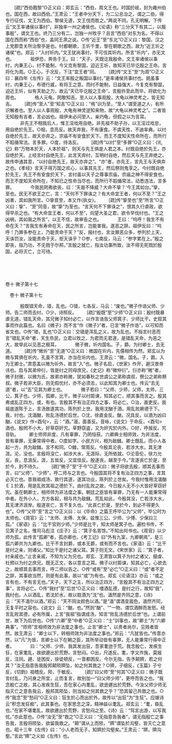 <!-- { "loadSidebar": true } -->
　　[疏]“西伯戡黎”○正义曰：郑玄云：“西伯，周文王也。时国於岐，封为雍州伯也。国在西，故曰西伯。”王肃云：“王者中分天下，为二公总治之，谓之二伯，得专行征伐，文王为西伯。黎侯无道，文王伐而胜之。”两说不同，孔无明解。下传云“文王率诸侯以事纣”，非独率一州之诸侯也。《论语》称“三分天下有其二，以服事殷”，谓文王也。终乃三分有二，岂独一州牧乎？且言“西伯”对东为名，不得以国在西而称“西伯”也，盖同王肃之说。○传“近王”至“东北”○正义曰：黎国，汉之上党郡壶关所治黎亭是也。纣都朝歌，王圻千里，黎在朝歌之西，故为“近王圻之诸侯”也。郑云：“入纣圻内。”文王犹尚事纣，不可伐其圻内。所言“圻内”，亦无文也。
　
　　祖伊恐，奔告于王。曰：“天子，天既讫我殷命，文王率诸侯以事纣，内秉王心，纣不能制，今又克有黎国，迫近王圻，故知天已毕讫殷之王命。言将化为周。○王心，于况反，下注“宜王者”同。 
　　[疏]传“文王”至“为周”○正义曰：襄四年《左传》云：“文王率殷之叛国以事纣。”是率诸侯共事纣也。貌虽事纣，内秉王心，布德行威，有将王之意。而纣不能制，日益强大，今复克有黎国，迫近王圻，似有天助之力，故云“天已毕讫殷之王命”，言殷祚至此而毕，将欲化为周也。
　
　　格人元龟，罔敢知吉。至人以人事观殷，大龟以神灵考之，皆无知吉。 
　　[疏]传“至人”至“知吉”○正义曰：“格”训为至，“至人”谓至道之人，有所识解者也。至人以人事观殷，大龟有神灵逆知来物，故“大龟以神灵考之”。二者皆无知殷有吉者，言必凶也。祖伊未必问至人，亲灼龟，但假之以为言耳。
　
　　非先王不相我后人，惟王淫戏用自绝。非先祖不助子孙，以王淫过戏怠，用自绝於先王。○相，息亮反。故天弃我，不有康食。不虞天性，不迪率典。以纣自绝於先王，故天亦弃之，宗庙不有安食於天下。而王不度知天性命所在，而所行不蹈循常法。言多罪。○度，待洛反。 
　　[疏]传“以纣”至“多罪”○正义曰：《礼记》称“万物本於天，人本於祖”，则天与先王俱是人君之本。纣既自绝於先王，亦自绝於天。上经言纣自绝先王，此言天弃纣，互明纣自绝，然后天与先王弃绝之。故传申通其意，“以纣自绝先王，故天亦弃之”。“亦”者，亦先王，言先王与天俱弃之也。《孝经》言天子得万国之欢心，以事其先王，然后祭则鬼享之。今纣既自绝於先王，先王不有安食於天下，言纣虽以天子之尊事宗庙，宗庙之神不得安食也。而王不度知天命所在，不知已之性命当尽也，而所行不蹈循常法，动悉违法，言多罪。
　
　　今我民罔弗欲丧，曰：‘天曷不降威？大命不挚？’今王其如台。”挚，至也。民无不欲王之亡，言：“天何不下罪诛之？有大命宜王者，何以不至？”王之凶害，其如我所言。○挚音至，本又作{执女}。 
　　[疏]传“挚至也”至“所言”○正义曰：挚”、“至”同音，故“挚”为至也。“言天何不下罪诛之”，恨其久行虐政，欲得早杀之也。“有大命宜王者，何以不至”，向望大圣之君，欲令早伐纣也。“王之凶祸，其如我之所言”，以王不信，故审告之也。
　
　　王曰：“呜呼！我生不有命在天？”言我生有寿命在天，民之所言，岂能害我。遂恶之辞。祖伊反曰：“呜呼！乃罪多参在上，乃能责命于天？”反，报纣也，言汝罪恶众多，参列於上天，天诛罚汝，汝能责命于天，拒天诛乎？○参，七南反，马云：“参字累在上。”殷之即丧，指乃功，不无戮于尔邦。”言殷之就亡，指汝功事所致，汝不得无死戮於殷国，必将灭亡，立可待。 

　
  



 
　 




卷十 微子第十七 

　卷十 微子第十七 　 


　
　　殷既错天命，错，乱也。○错，七各反，马云：“废也。”微子作诰父师、少师。告二师而去纣。○少，诗照反。 
　　[疏]“殷既”至“少师”○正义曰：殷纣既暴虐无道，错乱天命，其兄微子知纣必亡，以作言诰告父师箕子、少师比干。史叙其事而作此篇也。名曰《微子》而不言“作《微子》”者，已言“微子作诰”，以可知而省文也。○传“错，乱也”○正义曰：交错是浑乱之义，故为乱也。不指言纣恶而言“错乱天命”者，天生烝民，立君以牧之，为君而无君道，是错乱天命，为恶之大，故举此以见恶之极耳。
　
　　微子微，圻内国名。子，爵。为纣卿士，去无道。 
　　[疏]传“微圻”至“无道”○正义曰：微国在圻内，先儒相传为然。郑玄以为微与箕俱在圻内，孔虽不言箕，亦当在圻内也。王肃云：“微，国名。子，爵。入为王卿士。”肃意盖以微为圻外，故言“入”也。微子名启，《世家》作开，避汉景帝讳也。启与其弟仲衍，皆是纣之同母庶兄，《史记》称“微仲衍”。衍亦称“微”者，微子封微，以微为氏，故弟亦称微，犹如春秋之世虞公之弟称虞叔，祭公之弟称祭叔。微子若非大臣，则无假忧纣，亦不必须去，以此知其为卿士也。传云“去无道”者，以“去”见其为卿士也。
　
　　微子若曰：“父师、少师，父师，太师，三公，箕子也。少师，孤卿，比干。微子以纣距谏，知其必亡，顺其事而言之。殷其弗或乱正四方。或，有也。言殷其不有治正四方之事，将必亡。○治，直吏反。我祖底遂陈于上，言汤致遂其功，陈列於上世。我用沈酗于酒，用乱败厥德于下。我，纣也。沈湎酗，败乱汤德於后世。○沈，徐直金反。酗，况具反，以酒为凶曰酗，《说文》作<酉句>，云：“酒。”湎，面善反。音咏，《说文》于命反，<酉句>酒也。殷罔不小大，好草窃奸宄。草野窃盗，又为奸宄於内外。○好，呼报反。宄音轨。 
　　卿士师师非度，凡有辜罪，乃罔恒获。六卿典士相师效，为非法度，皆有辜罪，无秉常得中者。○度如字。小民方兴，相为敌雠。卿士既乱，而小人各起一方，共为敌雠。言不和同。○雠，常周反。今殷其沦丧，若涉大水，其无津涯。沦，没也。言殷将没亡，如涉大水，无涯际，无所依就。○沦音伦，徐力允反。丧，息浪反。涯，五皆反，又宜佳反。殷遂丧，越至于今。”言遂丧亡於是，至於今，到不待久。 
　　[疏]“微子”至“于今”○正义曰：微子将欲去殷，顺其去事而言，曰“父师”、“少师”，呼二师与之言也。今殷国其将不复有治正四方之事，言其必灭亡也。昔我祖成汤，致行其道，遂其功业，陈列於上世矣。今我纣惟用沈湎酗Ｅ１於酒，用是乱败其祖之德於下。由纣乱败之故，今日殷人无不小大皆好草窃奸宄。虽在朝卿士，相师师为非法度之事。朝廷之臣皆有辜罪，乃无有一人能秉常得中者。在外小人，方方各起，相与共为敌雠。荒乱如此，今殷其没，亡若涉大水，其无津济涯岸。殷遂丧亡，言不复久也。“此丧亡於是，至於今，到必不得更久也”。○传“父师”至“言之”○正义曰：以《毕命》之篇王呼毕公为“父师”，毕公时为太师也。《周官》云：“太师、太傅、太保，兹惟三公。少师、少傅、少保曰三孤。”《家语》云：“比干官则少师。”少师是比干，知太师是箕子也。遍检书传，不见箕子之名，惟司马彪注《庄子》云：“箕子名胥馀。”不知出何书也。《周官》以少师为孤，此传言“孤卿”者，孤亦卿也，《考工记》曰“外有九室，九卿朝焉”，是三孤六卿共为九卿也。比干不言封爵，或本无爵，或有而不言也。《家语》云：“比干是纣之亲，则诸父。”知比干是纣之诸父耳。箕子则无文。《宋世家》云：“箕子者，纣亲戚也。”止言亲戚，不知为父为兄也。郑玄、王肃皆以箕子为纣之诸父，服虔、杜预以为纣之庶兄，既无正文，各以意言之耳。微子以纣距谏，知其必亡，心欲去之，故顺其去事而言，呼二师以告之。○传“或有”至“必亡”○正义曰：“或”者不定之辞，其事欲当然，则是有此事，故以“或”为有也。郑玄《论语注》亦云：“或之言有也，不有言无也。”天子，天下之主，所以治正四方，“言殷其不有治正四方之事”，言将必亡。○传“我纣”至“后世”○正义曰：嗜酒乱德，是纣之行，故知“我”，我纣也。人以酒乱，若沈於水，故以耽酒为“沈”也。湎然是齐同之意，《诗》云：“天不湎尔以酒。”郑云：“天不同汝颜色以酒。”是“湎”谓酒变面色，湎然齐同，无复平时之容也。《说文》云：“酗，也。”然则“酗”、“”一物，谓饮酒醉而发怒。经言乱败其德，必有所属，上言“我祖”指谓成汤，知言“败乱汤德於后世”也。上谓前世，故下为后世也。○传“六卿”至“中者”○正义曰：“士”训事也，故“卿士”为“六卿典事”。“师师”言相师效为非法度之事也。止言“卿士”，以贵者尚尔，见贱者皆然。故王肃云：“卿士以下，转相师效为非法度之事也。”郑云：“凡犹皆也。”传意亦然，以“凡”为皆，言卿士以下在朝之臣，其所举动皆有辜罪，无人能秉常行得中正者。
　
　　曰：“父师、少师，我其发出狂，吾家耄逊于荒。我念殷亡，发疾生狂，在家耄乱，故欲遯出於荒野。言愁闷。○出，尺遂反。耄，字又作旄，莫报反，注同。遯，徒困反，徐徒顿反，一音都困反。今尔无指，告予颠隮，若之何其？”汝无指意告我殷邦颠陨隮坠，如之何其救之？○隮，子细反，《玉篇》子兮反，《切韵》祖稽反。陨，于敏反。 
　　[疏]“曰父师”至“何其”○正义曰：微子既言纣乱，乃问身之所宜，止而复言，故别加一“曰父师少师”，更呼而告之也。“我念殷亡之故，其心发疾生狂，吾在家心内耄乱，欲逊遯出於荒野。今汝父师少师无指灭亡之意告我云，殷邦其陨坠，则当如之何其救之乎？”恐其留己共救之也。○传“我念”至“愁闷”○正义曰：狂生於心而出於外，故传以“出狂”为“生狂”。应璩诗云“积念发狂痴”，此其事也。在家思念之深，精神益以耄乱。郑玄云：“耄，昏乱也。”在家不堪耄乱，故欲遯出於荒野，言愁闷之至。《诗》云：“驾言出游，以写我忧。”亦此意也。○传“汝无”至“救之”○正义曰：“无指意告我者”，谓无指殷亡之事告我，言殷将陨坠，欲留我救之。“颠”谓从上而陨，“隮”谓坠於沟壑，皆灭亡之意也。昭十三年《左传》曰：“小人老而无子，知隮於沟壑矣。”王肃云：“隮，隮沟壑。”言此“隮”之义如《左传》也。
　
